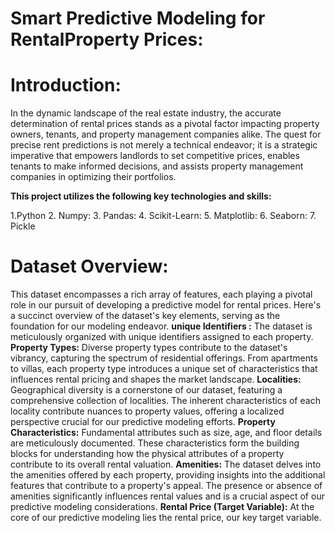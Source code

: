 # Smart Predictive Modeling for RentalProperty Prices:

# Introduction:
In the dynamic landscape of the real estate industry, the accurate determination of rental prices stands as a pivotal factor impacting property owners, tenants, and property management companies alike. The quest for precise rent predictions is not merely a technical endeavor; it is a strategic imperative that empowers landlords to set competitive prices, enables tenants to make informed decisions, and assists property management companies in optimizing their portfolios.

**This project utilizes the following key technologies and skills:**

1.Python 2. Numpy: 3. Pandas: 4. Scikit-Learn: 5. Matplotlib: 6. Seaborn: 7. Pickle

# Dataset Overview: 
This dataset encompasses a rich array of features, each playing a pivotal role in our pursuit of developing a predictive model for rental prices. Here's a succinct overview of the dataset's key elements, serving as the foundation for our modeling endeavor.
**unique Identifiers :** The dataset is meticulously organized with unique identifiers assigned to each property.
**Property Types:** Diverse property types contribute to the dataset's vibrancy, capturing the spectrum of residential offerings. From apartments to villas, each property type introduces a unique set of characteristics that influences rental pricing and shapes the market landscape.
**Localities:** Geographical diversity is a cornerstone of our dataset, featuring a comprehensive collection of localities. The inherent characteristics of each locality contribute nuances to property values, offering a localized perspective crucial for our predictive modeling efforts.
**Property Characteristics:** Fundamental attributes such as size, age, and floor details are meticulously documented. These characteristics form the building blocks for understanding how the physical attributes of a property contribute to its overall rental valuation.
**Amenities:** The dataset delves into the amenities offered by each property, providing insights into the additional features that contribute to a property's appeal. The presence or absence of amenities significantly influences rental values and is a crucial aspect of our predictive modeling considerations.
**Rental Price (Target Variable):** At the core of our predictive modeling lies the rental price, our key target variable. 






